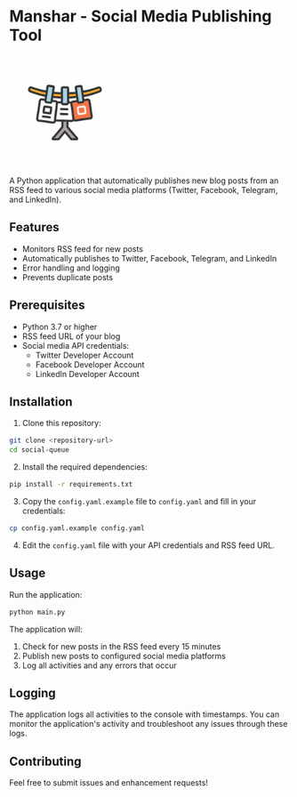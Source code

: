 # Manshar - Social Media Publishing Tool
<img src="./docs/logo.png" alt="Manshar Logo" width="200" height="auto">

A Python application that automatically publishes new blog posts from an RSS feed to various social media platforms (Twitter, Facebook, Telegram, and LinkedIn).

## Features

- Monitors RSS feed for new posts
- Automatically publishes to Twitter, Facebook, Telegram, and LinkedIn
- Error handling and logging
- Prevents duplicate posts

## Prerequisites

- Python 3.7 or higher
- RSS feed URL of your blog
- Social media API credentials:
  - Twitter Developer Account
  - Facebook Developer Account
  - LinkedIn Developer Account

## Installation

1. Clone this repository:
```bash
git clone <repository-url>
cd social-queue
```

2. Install the required dependencies:
```bash
pip install -r requirements.txt
```

3. Copy the `config.yaml.example` file to `config.yaml` and fill in your credentials:
```bash
cp config.yaml.example config.yaml
```

4. Edit the `config.yaml` file with your API credentials and RSS feed URL.

## Usage

Run the application:
```bash
python main.py
```

The application will:
1. Check for new posts in the RSS feed every 15 minutes
2. Publish new posts to configured social media platforms
3. Log all activities and any errors that occur

## Logging

The application logs all activities to the console with timestamps. You can monitor the application's activity and troubleshoot any issues through these logs.

## Contributing

Feel free to submit issues and enhancement requests! 